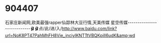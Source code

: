 # 904407
石家庄新闻网,欧美最强rapper仙踪林大豆行情,天美传媒 星空传媒----------------------------🩰🩰点/此/进/入/http://www.baidu.com/link?url=NoK8PT47PahMhFH8Vie_jnciyIKNTTtVBQKpill6udK&amp;wd
